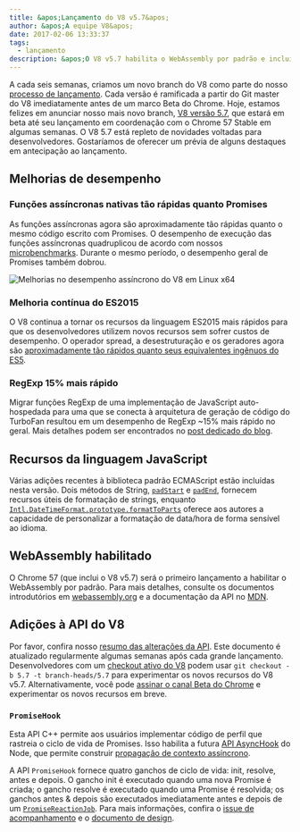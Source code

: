 ```yaml
---
title: &apos;Lançamento do V8 v5.7&apos;
author: &apos;A equipe V8&apos;
date: 2017-02-06 13:33:37
tags:
  - lançamento
description: &apos;O V8 v5.7 habilita o WebAssembly por padrão e inclui melhorias de desempenho e aumento do suporte aos recursos de linguagem ECMAScript.&apos;
---
```

A cada seis semanas, criamos um novo branch do V8 como parte do nosso [processo de lançamento](/docs/release-process). Cada versão é ramificada a partir do Git master do V8 imediatamente antes de um marco Beta do Chrome. Hoje, estamos felizes em anunciar nosso mais novo branch, [V8 versão 5.7](https://chromium.googlesource.com/v8/v8.git/+log/branch-heads/5.7), que estará em beta até seu lançamento em coordenação com o Chrome 57 Stable em algumas semanas. O V8 5.7 está repleto de novidades voltadas para desenvolvedores. Gostaríamos de oferecer um prévia de alguns destaques em antecipação ao lançamento.

<!--truncate-->
## Melhorias de desempenho

### Funções assíncronas nativas tão rápidas quanto Promises

As funções assíncronas agora são aproximadamente tão rápidas quanto o mesmo código escrito com Promises. O desempenho de execução das funções assíncronas quadruplicou de acordo com nossos [microbenchmarks](https://codereview.chromium.org/2577393002). Durante o mesmo período, o desempenho geral de Promises também dobrou.

![Melhorias no desempenho assíncrono do V8 em Linux x64](/_img/v8-release-57/async.png)

### Melhoria contínua do ES2015

O V8 continua a tornar os recursos da linguagem ES2015 mais rápidos para que os desenvolvedores utilizem novos recursos sem sofrer custos de desempenho. O operador spread, a desestruturação e os geradores agora são [aproximadamente tão rápidos quanto seus equivalentes ingênuos do ES5](https://fhinkel.github.io/six-speed/).

### RegExp 15% mais rápido

Migrar funções RegExp de uma implementação de JavaScript auto-hospedada para uma que se conecta à arquitetura de geração de código do TurboFan resultou em um desempenho de RegExp ~15% mais rápido no geral. Mais detalhes podem ser encontrados no [post dedicado do blog](/blog/speeding-up-regular-expressions).

## Recursos da linguagem JavaScript

Várias adições recentes à biblioteca padrão ECMAScript estão incluídas nesta versão. Dois métodos de String, [`padStart`](https://developer.mozilla.org/en-US/docs/Web/JavaScript/Reference/Global_Objects/String/padStart) e [`padEnd`](https://developer.mozilla.org/en-US/docs/Web/JavaScript/Reference/Global_Objects/String/padEnd), fornecem recursos úteis de formatação de strings, enquanto [`Intl.DateTimeFormat.prototype.formatToParts`](https://developer.mozilla.org/en-US/docs/Web/JavaScript/Reference/Global_Objects/DateTimeFormat/formatToParts) oferece aos autores a capacidade de personalizar a formatação de data/hora de forma sensível ao idioma.

## WebAssembly habilitado

O Chrome 57 (que inclui o V8 v5.7) será o primeiro lançamento a habilitar o WebAssembly por padrão. Para mais detalhes, consulte os documentos introdutórios em [webassembly.org](http://webassembly.org/) e a documentação da API no [MDN](https://developer.mozilla.org/en-US/docs/WebAssembly/API).

## Adições à API do V8

Por favor, confira nosso [resumo das alterações da API](https://docs.google.com/document/d/1g8JFi8T_oAE_7uAri7Njtig7fKaPDfotU6huOa1alds/edit). Este documento é atualizado regularmente algumas semanas após cada grande lançamento. Desenvolvedores com um [checkout ativo do V8](/docs/source-code#using-git) podem usar `git checkout -b 5.7 -t branch-heads/5.7` para experimentar os novos recursos do V8 v5.7. Alternativamente, você pode [assinar o canal Beta do Chrome](https://www.google.com/chrome/browser/beta.html) e experimentar os novos recursos em breve.

### `PromiseHook`

Esta API C++ permite aos usuários implementar código de perfil que rastreia o ciclo de vida de Promises. Isso habilita a futura [API AsyncHook](https://github.com/nodejs/node-eps/pull/18) do Node, que permite construir [propagação de contexto assíncrono](https://docs.google.com/document/d/1tlQ0R6wQFGqCS5KeIw0ddoLbaSYx6aU7vyXOkv-wvlM/edit#).

A API `PromiseHook` fornece quatro ganchos de ciclo de vida: init, resolve, antes e depois. O gancho init é executado quando uma nova Promise é criada; o gancho resolve é executado quando uma Promise é resolvida; os ganchos antes & depois são executados imediatamente antes e depois de um [`PromiseReactionJob`](https://tc39.es/ecma262/#sec-promisereactionjob). Para mais informações, confira o [issue de acompanhamento](https://bugs.chromium.org/p/v8/issues/detail?id=4643) e o [documento de design](https://docs.google.com/document/d/1rda3yKGHimKIhg5YeoAmCOtyURgsbTH_qaYR79FELlk/edit).
